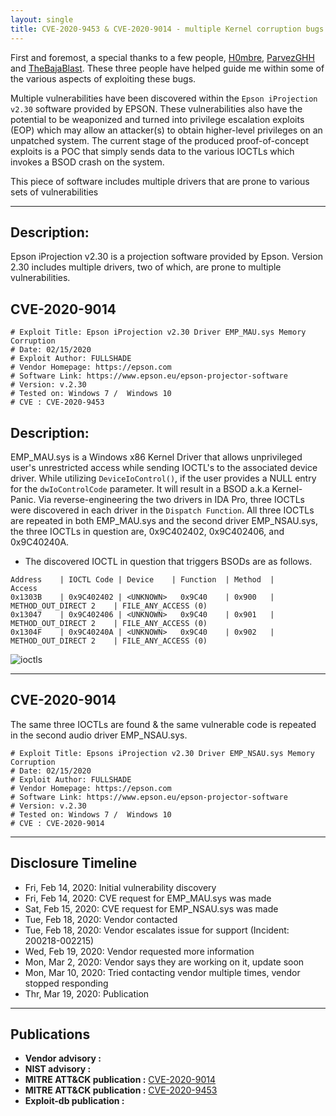 ```yaml
---
layout: single
title: CVE-2020-9453 & CVE-2020-9014 - multiple Kernel corruption bugs
---
```


First and foremost, a special thanks to a few people, [H0mbre](https://h0mbre.github.io), [ParvezGHH](http://www.greyhathacker.net) and [TheBajaBlast](https://connormcgarr.github.io). These three people have helped guide me within some of the various aspects of exploiting these bugs.

Multiple vulnerabilities have been discovered within the `Epson iProjection v2.30` software provided by EPSON. These vulnerabilities also have the potential to be weaponized and turned into privilege escalation exploits (EOP) which may allow an attacker(s) to obtain higher-level privileges on an unpatched system. The current stage of the produced proof-of-concept exploits is a POC that simply sends data to the various IOCTLs which invokes a BSOD crash on the system.

This piece of software includes multiple drivers that are prone to various sets of vulnerabilities 

----

## Description:

Epson iProjection v2.30 is a projection software provided by Epson. Version 2.30 includes multiple drivers, two of which, are prone to multiple vulnerabilities. 

## CVE-2020-9014

```
# Exploit Title: Epson iProjection v2.30 Driver EMP_MAU.sys Memory Corruption
# Date: 02/15/2020
# Exploit Author: FULLSHADE
# Vendor Homepage: https://epson.com
# Software Link: https://www.epson.eu/epson-projector-software
# Version: v.2.30
# Tested on: Windows 7 /  Windows 10
# CVE : CVE-2020-9453
```

## Description:

EMP_MAU.sys is a  Windows x86 Kernel Driver that allows unprivileged user's unrestricted access while sending IOCTL's to the associated device driver. While utilizing `DeviceIoControl()`, if the user provides a NULL entry for the `dwIoControlCode` parameter. It will result in a BSOD a.k.a Kernel-Panic. Via reverse-engineering the two drivers in IDA Pro, three IOCTLs were discovered in each driver in the `Dispatch Function`. All three IOCTLs are repeated in both EMP_MAU.sys and the second driver EMP_NSAU.sys, the three IOCTLs in question are, 0x9C402402, 0x9C402406, and 0x9C40240A.

- The discovered IOCTL in question that triggers BSODs are as follows.

```
Address    | IOCTL Code | Device    | Function  | Method  |                    Access
0x1303B    | 0x9C402402 | <UNKNOWN>   0x9C40    | 0x900   | METHOD_OUT_DIRECT 2    | FILE_ANY_ACCESS (0)
0x13047    | 0x9C402406 | <UNKNOWN>   0x9C40    | 0x901   | METHOD_OUT_DIRECT 2    | FILE_ANY_ACCESS (0)
0x1304F    | 0x9C40240A | <UNKNOWN>   0x9C40    | 0x902   | METHOD_OUT_DIRECT 2    | FILE_ANY_ACCESS (0)
```

![ioctls](https://raw.githubusercontent.com/FULLSHADE/CVE-2020-9453_-_CVE-2020-9014/master/ioctls.png)

----

## CVE-2020-9014


The same three IOCTLs are found & the same vulnerable code is repeated in the second audio driver EMP_NSAU.sys.

```
# Exploit Title: Epsons iProjection v2.30 Driver EMP_NSAU.sys Memory Corruption
# Date: 02/15/2020
# Exploit Author: FULLSHADE
# Vendor Homepage: https://epson.com
# Software Link: https://www.epson.eu/epson-projector-software
# Version: v.2.30
# Tested on: Windows 7 /  Windows 10
# CVE : CVE-2020-9014
```
----

## Disclosure Timeline

- Fri, Feb 14, 2020: Initial vulnerability discovery
- Fri, Feb 14, 2020: CVE request for EMP_MAU.sys was made
- Sat, Feb 15, 2020: CVE request for EMP_NSAU.sys was made
- Tue, Feb 18, 2020: Vendor contacted
- Tue, Feb 18, 2020: Vendor escalates issue for support (Incident: 200218-002215)
- Wed, Feb 19, 2020: Vendor requested more information
- Mon, Mar 2,  2020: Vendor says they are working on it, update soon
- Mon, Mar 10, 2020: Tried contacting vendor multiple times, vendor stopped responding
- Thr, Mar 19, 2020: Publication

----

## Publications

- **Vendor advisory :** 
- **NIST advisory :**
- **MITRE ATT&CK publication :** [CVE-2020-9014](https://cve.mitre.org/cgi-bin/cvename.cgi?name=CVE-2020-9014)
- **MITRE ATT&CK publication :** [CVE-2020-9453](https://cve.mitre.org/cgi-bin/cvename.cgi?name=CVE-2020-9453)
- **Exploit-db publication :**
